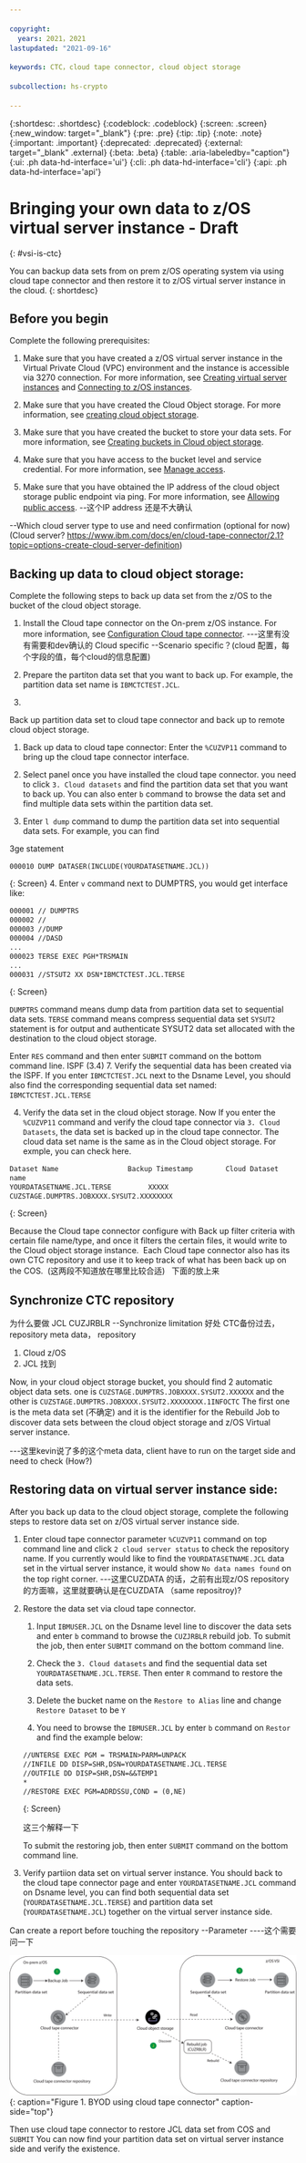 ```yaml
---

copyright:
  years: 2021，2021
lastupdated: "2021-09-16"

keywords: CTC，cloud tape connector, cloud object storage

subcollection: hs-crypto

---
```


{:shortdesc: .shortdesc}
{:codeblock: .codeblock}
{:screen: .screen}
{:new_window: target="_blank"}
{:pre: .pre}
{:tip: .tip}
{:note: .note}
{:important: .important}
{:deprecated: .deprecated}
{:external: target="_blank" .external}
{:beta: .beta}
{:table: .aria-labeledby="caption"}
{:ui: .ph data-hd-interface='ui'}
{:cli: .ph data-hd-interface='cli'}
{:api: .ph data-hd-interface='api'}

# Bringing your own data to z/OS virtual server instance  - Draft
{: #vsi-is-ctc}

You can backup data sets from on prem z/OS operating system via using cloud tape connector and then restore it to z/OS virtual server instance in the cloud.
{: shortdesc}

## Before you begin

Complete the following prerequisites:

1. Make sure that you have created a z/OS virtual server instance in the Virtual Private Cloud (VPC) environment and the instance is accessible via 3270 connection. For more information, see [Creating virtual server instances](docs/vpc?topic=vpc-creating-virtual-servers) and [Connecting to z/OS instances](/docs/vpc?topic=vpc-vsi_is_connecting_zos).


2. Make sure that you have created the Cloud Object storage. For more information, see [creating cloud object storage](https://cloud.ibm.com/docs/cloud-object-storage?topic=cloud-object-storage-getting-started-cloud-object-storage).

3. Make sure that you have created the bucket to store your data sets. For more information, see [Creating buckets in Cloud object storage](https://cloud.ibm.com/docs/cloud-object-storage?topic=cloud-object-storage-getting-started-cloud-object-storage#gs-create-buckets).

4. Make sure that you have access to the bucket level and service credential. For more information, see [Manage access](https://cloud.ibm.com/docs/cloud-object-storage?topic=cloud-object-storage-administrators#administrators-manage-access).

5. Make sure that you have obtained the IP address of the cloud object storage public endpoint via ping. For more information, see [Allowing public access](https://cloud.ibm.com/docs/cloud-object-storage?topic=cloud-object-storage-iam-public-access).
--这个IP address 还是不大确认

--Which cloud server type to use and need confirmation (optional for now)
(Cloud server? https://www.ibm.com/docs/en/cloud-tape-connector/2.1?topic=options-create-cloud-server-definition)


## Backing up data to cloud object storage:

 Complete the following steps to back up data set from the z/OS to the bucket of the cloud object storage.

1. Install the Cloud tape connector on the On-prem z/OS instance. For more information, see [Configuration Cloud tape connector](https://www.ibm.com/docs/en/cloud-tape-connector/2.1?topic=connector-configuration-summary).
---这里有没有需要和dev确认的 Cloud specific --Scenario specific？(cloud 配置，每个字段的值，每个cloud的信息配置)

2. Prepare the partiton data set that you want to back up. For example, the partition data set name is `IBMCTCTEST.JCL`.


3.

Back up partition data set to cloud tape connector and back up to remote cloud object storage.

   1. Back up data  to cloud tape connector:  Enter the `%CUZVP11` command to bring up the cloud tape connector interface.

   2. Select panel once you have installed the cloud tape connector. you need to click `3. Cloud datasets` and find the partition data set that you want to back up. You can also enter `b` command to browse the data set and find multiple data sets within the partition data set.

   3. Enter `l dump` command to dump the partition data set into sequential data sets. For example, you can find


3ge statement
   ```
   000010 DUMP DATASER(INCLUDE(YOURDATASETNAME.JCL))
   ```
   {: Screen}
   4. Enter `v` command next to DUMPTRS, you would get interface like:

   ```
   000001 // DUMPTRS
   000002 //
   000003 //DUMP
   000004 //DASD
   ...
   000023 TERSE EXEC PGH*TRSMAIN
   ...
   000031 //STSUT2 XX DSN*IBMCTCTEST.JCL.TERSE
   ```
   {: Screen}

   `DUMPTRS` command means dump data from partition data set to sequential data sets.
   `TERSE` command means compress sequential data set
   `SYSUT2` statement is for output and authenticate SYSUT2 data set allocated with
    the destination to the cloud object storage.

   Enter `RES` command and then enter `SUBMIT` command on the bottom command line.
ISPF (3.4)
   7. Verify the sequential data has been created via the ISPF. If you enter `IBMCTCTEST.JCL` next to the Dsname Level, you should also find the corresponding sequential data set named: `IBMCTCTEST.JCL.TERSE`

4. Verify the data set in the cloud object storage. Now If you enter the `%CUZVP11` command and verify the cloud tape connector via `3. Cloud Datasets`, the data set is backed up in the cloud tape connector. The cloud data set name is the same as in the Cloud object storage. For exmple, you can check here.
```
Dataset Name                 Backup Timestamp        Cloud Dataset name
YOURDATASETNAME.JCL.TERSE         XXXXX              CUZSTAGE.DUMPTRS.JOBXXXX.SYSUT2.XXXXXXXX
```
{: Screen}


Because the Cloud tape connector configure with Back up filter criteria with certain file name/type, and once it filters the certain files, it would write to the Cloud object storage instance. 
Each Cloud tape connector also has its own CTC repository and use it to keep track of what has been back up on the COS.  (这两段不知道放在哪里比较合适)
  下面的放上来

## Synchronize CTC repository

为什么要做 JCL CUZJRBLR --Synchronize
limitation
好处
CTC备份过去，repository meta data， repository

1. Cloud z/OS
2. JCL 找到

Now, in your cloud object storage bucket, you should find 2 automatic object data sets. one is `CUZSTAGE.DUMPTRS.JOBXXXX.SYSUT2.XXXXXX` and the other is `CUZSTAGE.DUMPTRS.JOBXXXX.SYSUT2.XXXXXXXX.1INFOCTC`
The first one is the meta data set (不确定) and it is the identifier for the Rebuild Job to discover data sets between the cloud object storage and z/OS Virtual server instance.

---这里kevin说了多的这个meta data, client have to run on the target side and need to check (How?)


## Restoring data on virtual server instance side:

After you back up data to the cloud object storage, complete the following steps to restore data set on z/OS virtual server instance side.

1. Enter cloud tape connector parameter `%CUZVP11` command on top command line and click `2 cloud server status` to check the repository name. If you currently would like to find the `YOURDATASETNAME.JCL` data set in the  virtual server instance, it would show `No data names found` on the top right corner.
---这里CUZDATA 的话，之前有出现z/OS repository的方面嘛，这里就要确认是在CUZDATA （same repositroy)?

2. Restore the data set via cloud tape connector.

   1. Input `IBMUSER.JCL` on the Dsname level line to discover the data sets and enter `b` command to browse the `CUZJRBLR` rebuild job. To submit the job, then enter `SUBMIT` command on the bottom command line.  

   2. Check the `3. Cloud datasets` and find the sequential data set `YOURDATASETNAME.JCL.TERSE`. Then enter `R` command to restore the data sets.

   3. Delete the bucket name on the `Restore to Alias` line and change `Restore Dataset` to be `Y`

   4. You need to browse the `IBMUSER.JCL` by enter `b` command on `Restor` and find the example below:
   ```
   //UNTERSE EXEC PGM = TRSMAIN>PARM=UNPACK
   //INFILE DD DISP=SHR,DSN=YOURDATASETNAME.JCL.TERSE
   //OUTFILE DD DISP=SHR,DSN=&&TEMP1
   *
   //RESTORE EXEC PGM=ADRDSSU,COND = (0,NE)
   ```
   {: Screen}

   这三个解释一下

   To submit the restoring job, then enter `SUBMIT` command on the bottom command line.

3. Verify partiion data set on virtual server instance. You should back to the cloud tape connector page and enter `YOURDATASETNAME.JCL` command on Dsname level, you can find both sequential data set (`YOURDATASETNAME.JCL.TERSE`) and partition data set (`YOURDATASETNAME.JCL`) together on the virtual server instance side.

Can create a report before touching the repository --Parameter ----这个需要问一下


![BYOD using cloud tape connector](images/vpc-byod-ctc.svg "Figure showing BYOD using cloud tape connector"){: caption="Figure 1. BYOD using cloud tape connector" caption-side="top"}

Then use cloud tape connector to restore JCL data set from COS and `SUBMIT`
You can now find your partition data set on virtual server instance side and verify the existence.
